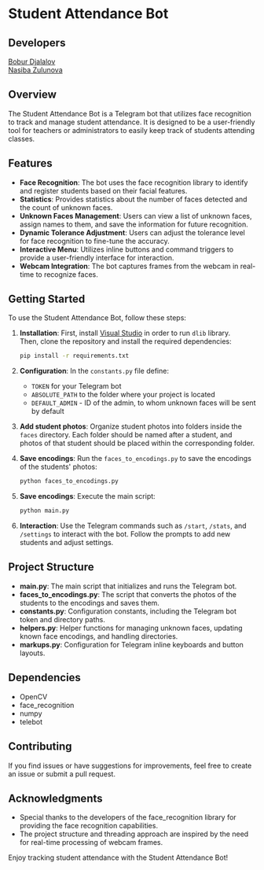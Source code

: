 # Student Attendance Bot

## Developers
[Bobur Djalalov](https://github.com/bobalive) \
[Nasiba Zulunova](https://github.com/zuna2005)


## Overview

The Student Attendance Bot is a Telegram bot that utilizes face recognition to track and manage student attendance. It is designed to be a user-friendly tool for teachers or administrators to easily keep track of students attending classes.

## Features

- **Face Recognition**: The bot uses the face recognition library to identify and register students based on their facial features.
- **Statistics**: Provides statistics about the number of faces detected and the count of unknown faces.
- **Unknown Faces Management**: Users can view a list of unknown faces, assign names to them, and save the information for future recognition.
- **Dynamic Tolerance Adjustment**: Users can adjust the tolerance level for face recognition to fine-tune the accuracy.
- **Interactive Menu**: Utilizes inline buttons and command triggers to provide a user-friendly interface for interaction.
- **Webcam Integration**: The bot captures frames from the webcam in real-time to recognize faces.

## Getting Started

To use the Student Attendance Bot, follow these steps:

1. **Installation**: First, install [Visual Studio](https://visualstudio.microsoft.com/ru/) in order to run `dlib` library. \
   Then, clone the repository and install the required dependencies:

    ```bash
    pip install -r requirements.txt
    ```

2. **Configuration**: In the `constants.py` file define:
   - `TOKEN` for your Telegram bot
   - `ABSOLUTE_PATH` to the folder where your project is located
   - `DEFAULT_ADMIN` - ID of the admin, to whom unknown faces will be sent by default
    
3. **Add student photos**: Organize student photos into folders inside the `faces` directory. Each folder should be named after a student, and photos of that student should be placed within the corresponding folder.
4. **Save encodings**: Run the `faces_to_encodings.py` to save the encodings of the students' photos:
    ```bash
    python faces_to_encodings.py
    ```
   
5. **Save encodings**: Execute the main script:
    ```bash
    python main.py
    ```

6. **Interaction**: Use the Telegram commands such as `/start`, `/stats`, and `/settings` to interact with the bot. Follow the prompts to add new students and adjust settings.

## Project Structure

- **main.py**: The main script that initializes and runs the Telegram bot.
- **faces_to_encodings.py**: The script that converts the photos of the students to the encodings and saves them.
- **constants.py**: Configuration constants, including the Telegram bot token and directory paths.
- **helpers.py**: Helper functions for managing unknown faces, updating known face encodings, and handling directories.
- **markups.py**: Configuration for Telegram inline keyboards and button layouts.

## Dependencies

- OpenCV
- face_recognition
- numpy
- telebot

## Contributing

If you find issues or have suggestions for improvements, feel free to create an issue or submit a pull request.


## Acknowledgments

- Special thanks to the developers of the face_recognition library for providing the face recognition capabilities.
- The project structure and threading approach are inspired by the need for real-time processing of webcam frames.

Enjoy tracking student attendance with the Student Attendance Bot!
